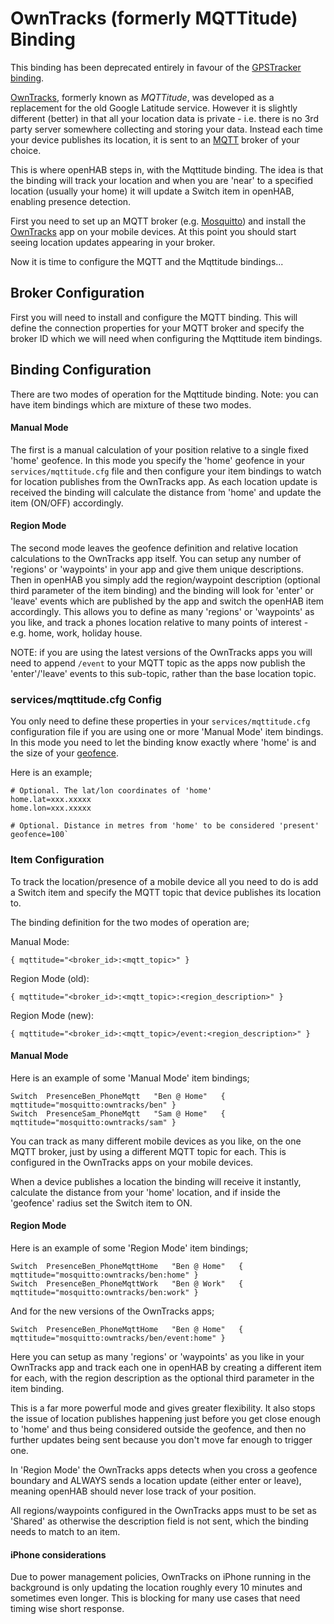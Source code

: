# OwnTracks (formerly MQTTitude) Binding

This binding has been deprecated entirely in favour of the [GPSTracker binding](https://www.openhab.org/addons/bindings/gpstracker/).

[OwnTracks](http://owntracks.org), formerly known as _MQTTitude_, was developed as a replacement for the old Google Latitude service. However it is slightly different (better) in that all your location data is private - i.e. there is no 3rd party server somewhere collecting and storing your data. Instead each time your device publishes its location, it is sent to an [MQTT](http://mqtt.org/) broker of your choice. 

This is where openHAB steps in, with the Mqttitude binding. The idea is that the binding will track your location and when you are 'near' to a specified location (usually your home) it will update a Switch item in openHAB, enabling presence detection.

First you need to set up an MQTT broker (e.g. [Mosquitto](http://mosquitto.org/)) and install the [OwnTracks](http://owntracks.org) app on your mobile devices. At this point you should start seeing location updates appearing in your broker. 

Now it is time to configure the MQTT and the Mqttitude bindings...

## Broker Configuration

First you will need to install and configure the MQTT binding. This will define the connection properties for your MQTT broker and specify the broker ID which we will need when configuring the Mqttitude item bindings.

## Binding Configuration

There are two modes of operation for the Mqttitude binding. Note: you can have item bindings which are mixture of these two modes.

#### Manual Mode 

The first is a manual calculation of your position relative to a single fixed 'home' geofence. In this mode you specify the 'home' geofence in your `services/mqttitude.cfg` file and then configure your item bindings to watch for location publishes from the OwnTracks app. As each location update is received the binding will calculate the distance from 'home' and update the item (ON/OFF) accordingly.

#### Region Mode 

The second mode leaves the geofence definition and relative location calculations to the OwnTracks app itself. You can setup any number of 'regions' or 'waypoints' in your app and give them unique descriptions. Then in openHAB you simply add the region/waypoint description (optional third parameter of the item binding) and the binding will look for 'enter' or 'leave' events which are published by the app and switch the openHAB item accordingly. This allows you to define as many 'regions' or 'waypoints' as you like, and track a phones location relative to many points of interest - e.g. home, work, holiday house. 

NOTE: if you are using the latest versions of the OwnTracks apps you will need to append `/event` to your MQTT topic as the apps now publish the 'enter'/'leave' events to this sub-topic, rather than the base location topic.
 
### services/mqttitude.cfg Config

You only need to define these properties in your `services/mqttitude.cfg` configuration file if you are using one or more 'Manual Mode' item bindings. In this mode you need to let the binding know exactly where 'home' is and the size of your [geofence](http://en.wikipedia.org/wiki/Geo-fence).

Here is an example;

```
# Optional. The lat/lon coordinates of 'home'
home.lat=xxx.xxxxx
home.lon=xxx.xxxxx

# Optional. Distance in metres from 'home' to be considered 'present'
geofence=100`
```

### Item Configuration 

To track the location/presence of a mobile device all you need to do is add a Switch item and specify the MQTT topic that device publishes its location to. 

The binding definition for the two modes of operation are;

Manual Mode:

```
{ mqttitude="<broker_id>:<mqtt_topic>" }
```

Region Mode (old):

```
{ mqttitude="<broker_id>:<mqtt_topic>:<region_description>" }
```

Region Mode (new):

```
{ mqttitude="<broker_id>:<mqtt_topic>/event:<region_description>" }
```

#### Manual Mode

Here is an example of some 'Manual Mode' item bindings;

```
Switch  PresenceBen_PhoneMqtt   "Ben @ Home"   { mqttitude="mosquitto:owntracks/ben" }
Switch  PresenceSam_PhoneMqtt   "Sam @ Home"   { mqttitude="mosquitto:owntracks/sam" }
```

You can track as many different mobile devices as you like, on the one MQTT broker, just by using a different MQTT topic for each. This is configured in the OwnTracks apps on your mobile devices.

When a device publishes a location the binding will receive it instantly, calculate the distance from your 'home' location, and if inside the 'geofence' radius set the Switch item to ON.

#### Region Mode

Here is an example of some 'Region Mode' item bindings;

```
Switch  PresenceBen_PhoneMqttHome   "Ben @ Home"   { mqttitude="mosquitto:owntracks/ben:home" }
Switch  PresenceBen_PhoneMqttWork   "Ben @ Work"   { mqttitude="mosquitto:owntracks/ben:work" }
```

And for the new versions of the OwnTracks apps;

```
Switch  PresenceBen_PhoneMqttHome   "Ben @ Home"   { mqttitude="mosquitto:owntracks/ben/event:home" }
```

Here you can setup as many 'regions' or 'waypoints' as you like in your OwnTracks app and track each one in openHAB by creating a different item for each, with the region description as the optional third parameter in the item binding.

This is a far more powerful mode and gives greater flexibility. It also stops the issue of location publishes happening just before you get close enough to 'home' and thus being considered outside the geofence, and then no further updates being sent because you don't move far enough to trigger one.

In 'Region Mode' the OwnTracks apps detects when you cross a geofence boundary and ALWAYS sends a location update (either enter or leave), meaning openHAB should never lose track of your position. 

All regions/waypoints configured in the OwnTracks apps must to be set as 'Shared' as otherwise the description field is not sent, which the binding needs to match to an item.

#### iPhone considerations

Due to power management policies, OwnTracks on iPhone running in the background is only updating the location roughly every 10 minutes and sometimes even longer. This is blocking for many use cases that need timing wise short response.
